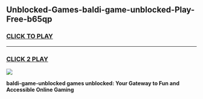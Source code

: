 
## Unblocked-Games-baldi-game-unblocked-Play-Free-b65qp
<h3>
<a href="https://premium76.site?title=baldi-game-unblocked&ref=09A">CLICK TO PLAY</a></h3>
<hr>

<h3>
<a href="https://premium76.site?title=baldi-game-unblocked&ref=09A">CLICK 2 PLAY</a>
  
</h3>

<a href="https://premium76.site?title=baldi-game-unblocked&ref=09A"><img src="https://clearcache.store/games.png"></a>


**baldi-game-unblocked games unblocked: Your Gateway to Fun and Accessible Online Gaming**

